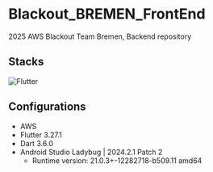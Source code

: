 # Blackout_BREMEN_FrontEnd
2025 AWS Blackout Team Bremen, Backend repository

## Stacks

<img alt="Flutter" src ="https://img.shields.io/badge/Flutter-02569B.svg?&style=for-the-badge&logo=Flutter&logoColor=white"/> 

## Configurations
- AWS
- Flutter 3.27.1
- Dart 3.6.0
- Android Studio Ladybug | 2024.2.1 Patch 2
  - Runtime version: 21.0.3+-12282718-b509.11 amd64

